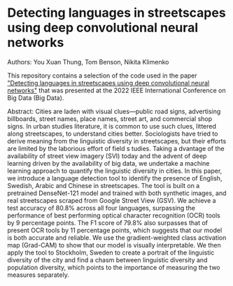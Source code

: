 # Detecting languages in streetscapes using deep convolutional neural networks

Authors: You Xuan Thung, Tom Benson, Nikita Klimenko

This repository contains a selection of the code used in the paper ["Detecting languages in streetscapes using deep convolutional neural networks"](https://ieeexplore.ieee.org/document/10020745) that was presented at the 2022 IEEE International Conference on Big Data (Big Data).

Abstract: Cities are laden with visual clues—public road signs, advertising billboards, street names, place names, street art, and commercial shop signs. In urban studies literature, it is common to use such clues, littered along streetscapes, to understand cities better. Sociologists have tried to derive meaning from the linguistic diversity in streetscapes, but their efforts are limited by the laborious effort of field s tudies. Taking a dvantage of the availability of street view imagery (SVI) today and the advent of deep learning driven by the availability of big data, we undertake a machine learning approach to quantify the linguistic diversity in cities. In this paper, we introduce a language detection tool to identify the presence of English, Swedish, Arabic and Chinese in streetscapes. The tool is built on a pretrained DenseNet-121 model and trained with both synthetic images, and real streetscapes scraped from Google Street View (GSV). We achieve a test accuracy of 80.8% across all four languages, surpassing the performance of best performing optical character recognition (OCR) tools by 9 percentage points. The F1 score of 79.8% also surpasses that of present OCR tools by 11 percentage points, which suggests that our model is both accurate and reliable. We use the gradient-weighted class activation map (Grad-CAM) to show that our model is visually interpretable. We then apply the tool to Stockholm, Sweden to create a portrait of the linguistic diversity of the city and find a chasm between linguistic diversity and population diversity, which points to the importance of measuring the two measures separately.
